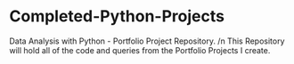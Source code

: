 # Completed-Python-Projects

Data Analysis with Python - Portfolio Project Repository. /n
This Repository will hold all of the code and queries from the Portfolio Projects I create.
